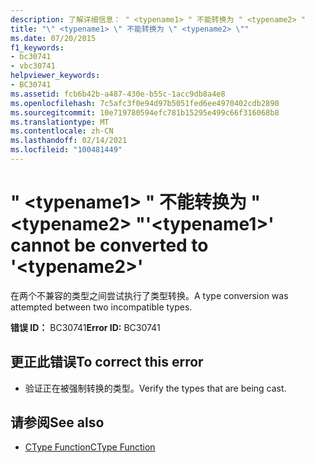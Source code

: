 ```yaml
---
description: 了解详细信息： " <typename1> " 不能转换为 " <typename2> "
title: "\" <typename1> \" 不能转换为 \" <typename2> \""
ms.date: 07/20/2015
f1_keywords:
- bc30741
- vbc30741
helpviewer_keywords:
- BC30741
ms.assetid: fcb6b42b-a487-430e-b55c-1acc9db8a4e8
ms.openlocfilehash: 7c5afc3f0e94d97b5051fed6ee4970402cdb2890
ms.sourcegitcommit: 10e719780594efc781b15295e499c66f316068b8
ms.translationtype: MT
ms.contentlocale: zh-CN
ms.lasthandoff: 02/14/2021
ms.locfileid: "100481449"
---
```

# <a name="typename1-cannot-be-converted-to-typename2"></a><span data-ttu-id="9dbe6-103">" \<typename1> " 不能转换为 " \<typename2> "</span><span class="sxs-lookup"><span data-stu-id="9dbe6-103">'\<typename1>' cannot be converted to '\<typename2>'</span></span>

<span data-ttu-id="9dbe6-104">在两个不兼容的类型之间尝试执行了类型转换。</span><span class="sxs-lookup"><span data-stu-id="9dbe6-104">A type conversion was attempted between two incompatible types.</span></span>  
  
 <span data-ttu-id="9dbe6-105">**错误 ID：** BC30741</span><span class="sxs-lookup"><span data-stu-id="9dbe6-105">**Error ID:** BC30741</span></span>  
  
## <a name="to-correct-this-error"></a><span data-ttu-id="9dbe6-106">更正此错误</span><span class="sxs-lookup"><span data-stu-id="9dbe6-106">To correct this error</span></span>  
  
- <span data-ttu-id="9dbe6-107">验证正在被强制转换的类型。</span><span class="sxs-lookup"><span data-stu-id="9dbe6-107">Verify the types that are being cast.</span></span>  
  
## <a name="see-also"></a><span data-ttu-id="9dbe6-108">请参阅</span><span class="sxs-lookup"><span data-stu-id="9dbe6-108">See also</span></span>

- [<span data-ttu-id="9dbe6-109">CType Function</span><span class="sxs-lookup"><span data-stu-id="9dbe6-109">CType Function</span></span>](../language-reference/functions/ctype-function.md)

